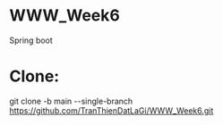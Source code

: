 # WWW_Week6
Spring boot
# Clone:
git clone -b main --single-branch https://github.com/TranThienDatLaGi/WWW_Week6.git
